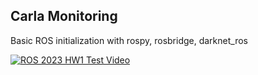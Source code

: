 ## Carla Monitoring

Basic ROS initialization with rospy, rosbridge, darknet_ros

[![ROS 2023 HW1 Test Video](http://img.youtube.com/vi/mt_mU-HbW2E/0.jpg)](https://youtu.be/mt_mU-HbW2E)

